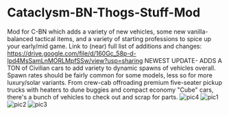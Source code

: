 # Cataclysm-BN-Thogs-Stuff-Mod
Mod for C-BN which adds a variety of new vehicles, some new vanilla-balanced tactical items, and a variety of starting professions to spice up your early/mid game.
Link to (near) full list of additions and changes: https://drive.google.com/file/d/160Gc_58p-d-lpd4MsSamLnMORLMpfSSw/view?usp=sharing
NEWEST UPDATE- ADDS A TON of Civilian cars to add variety to dynamic spawns of vehicles overall. Spawn rates should be fairly common for some models, less so for more luxury/solar variants. From crew-cab offroading premium five-seater pickup trucks with heaters to dune buggies and compact economy "Cube" cars, there's a bunch of vehicles to check out and scrap for parts.
![pic4](https://i.imgur.com/XKZbr4G.png)
![pic1](https://i.imgur.com/0li0xqH.png)
![pic2](https://i.imgur.com/DUBBmOc.png)
![pic3](https://i.imgur.com/QL4tBsk.png)
